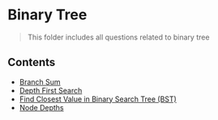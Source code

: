 # Binary Tree

> This folder includes all questions related to binary tree


## Contents
- [Branch Sum](./branchsum/README.md)
- [Depth First Search](./depthfirstsearch/README.md)
- [Find Closest Value in Binary Search Tree (BST)](./findclosestvalueinBST/README.md)
- [Node Depths](./nodedepths/README.md)
